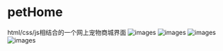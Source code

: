 # petHome
html/css/js相结合的一个网上宠物商城界面
![images](https://github.com/luckyblues/petHome/blob/master/imgs20161016133801.jpg)
![images](https://github.com/luckyblues/petHome/blob/master/imgs20161016133827.jpg)
![images](https://github.com/luckyblues/petHome/blob/master/imgs20161023161500.png)
![images](https://github.com/luckyblues/petHome/blob/master/imgs20161024101843.png)
